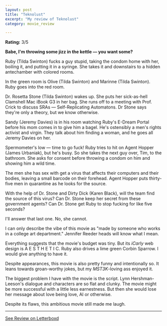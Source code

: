 ```yaml
---
layout: post
title: "Teknolust"
excerpt: "My review of Teknolust"
category: movie_review

---
```


**Rating:** 3/5

<b>Babe, I'm throwing some jizz in the kettle — you want some?</b>

Ruby (Tilda Swinton) fucks a guy stupid, taking the condom home with her, boiling it, and putting it in a syringe. She takes it and downstairs to a hidden antechamber with colored rooms.

In the green room is Olive (Tilda Swinton) and Marinne (Tilda Swinton). Ruby goes into the red room.

Dr. Rosetta Stone (Tilda Swinton) wakes up. She puts her sick-as-hell Clamshell Mac iBook G3 in her bag. She runs off to a meeting with Prof. Crick to discuss SRAs — Self-Replicating Automatons. Dr Stone says they're only a theory, but we know otherwise. 

Sandy (Jeremy Davies) is in his room watching Ruby's E-Dream Portal before his mom comes in to give him a bagel. He's ostensibly a men's rights activist and virgin. They talk about him finding a woman, and he goes all Jeremy Davies on her.

Spermometer's low — time to go fuck! Ruby tries to hit on Agent Hopper (James Urbaniak), but he's busy. So she takes the next guy over, Tim, to the bathroom. She asks for consent before throwing a condom on him and showing him a wild time.

The men she has sex with get a virus that affects their computers and their bodies, leaving a small barcode on their forehead. Agent Hopper puts thirty-five men in quarantine as he looks for the source. 

With the help of Dr. Stone and Dirty Dick (Karen Black), will the team find the source of this virus? Can Dr. Stone keep her secret from these government agents? Can Dr. Stone get Ruby to stop fucking for like five seconds?

I'll answer that last one. No, she cannot.

I can only describe the vibe of this movie as "made by someone who works in a college art department." Jennifer Reeder heads will know what I mean.

Everything suggests that the movie's budget was tiny. But its <i>iCarly</i> web design is A E S T H E T I C. Ruby also drives a lime green Corbin Sparrow. I would give anything to have it.

Despite appearances, this movie is also pretty funny and intentionally so. It leans towards groan-worthy jokes, but my <i>MST3K</i>-loving ass enjoyed it.

The biggest problem I have with the movie is the script. Lynn Hershman-Leeson's dialogue and characters are so flat and clunky. The movie might be more successful with a little less earnestness. But then she would lose her message about love being love, AI or otherwise.

Despite its flaws, this ambitious movie still made me laugh.

<hr>

[See Review on Letterboxd](https://boxd.it/5acMRr)
